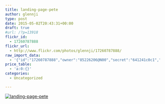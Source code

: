 ```yaml
---
title: landing-page-pete
author: glennji
type: post
date: 2015-05-02T20:43:31+00:00
draft: true
#url: /?p=13918
flickr_id:
  - 17260787888
flickr_url:
  - http://www.flickr.com/photos/glennji/17260787888/
raw_import_data:
  - '{"id":"17260787888","owner":"85226206@N00","secret":"641241c0c1","server":"5462","farm":6,"title":"landing-page-pete","ispublic":0,"isfriend":0,"isfamily":0,"description":{"_content":""},"dateupload":"1431163180","lastupdate":"1431163183","datetaken":"2015-05-02 20:43:31","datetakengranularity":0,"datetakenunknown":"1","ownername":"glennji","tags":"","machine_tags":"","originalsecret":"0cc9ba9387","originalformat":"jpg","latitude":0,"longitude":0,"accuracy":0,"context":0,"media":"photo","media_status":"ready","url_o":"https://farm6.staticflickr.com/5462/17260787888_0cc9ba9387_o.jpg","height_o":"1200","width_o":"1200"}'
price_table:
  - 'a:0:{}'
categories:
  - Uncategorized

---
```

<p class="flickr-image">
  <a href="http://www.flickr.com/photos/glennji/17260787888/" class="flickr-link"><img src="http://i0.wp.com/glennji.com/wp-content/uploads/2015/05/17260787888_0cc9ba9387_o.jpg?fit=1024%2C1024" width="" height="" alt="landing-page-pete" class="keyring-img" /></a>
</p>
